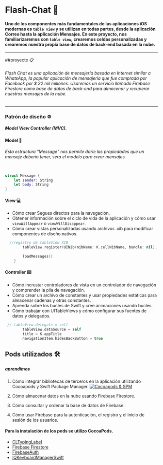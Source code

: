 # Flash-Chat :e-mail: 


#### Uno de los componentes más fundamentales de las aplicaciones iOS modernas es `table view` y se utilizan en todas partes, desde la aplicación Correo hasta la aplicación Mensajes. En este proyecto, nos familiarizaremos con `table view`, crearemos celdas personalizadas y crearemos nuestra propia base de datos de back-end basada en la nube. 



------------



##proyecto 📋

###### Flash Chat es una aplicación de mensajería basada en Internet similar a WhatsApp, la popular aplicación de mensajería que fue comprada por Facebook por $ 22 mil millones. Usaremos un servicio llamado Firebase Firestore como base de datos de back-end para almacenar y recuperar nuestros mensajes de la nube.


------------



### Patrón de diseño ⚙️
##### Model View Controller (MVC).

#### Model 📘

###### Esta estructura "Message" nos permite darle las propiedades que un mensaje debería tener, sera el modelo para crear mensajes.
```swift

struct Message {
    let sender: String
    let body: String
}

```

#### View 💻
- Cómo crear Segues directos para la navegación.
- Obtener información sobre el ciclo de vida de la aplicación y cómo usar `viewWillAppear` o `viewWillDisappear`.
- Cómo crear vistas personalizadas usando archivos .xib para modificar componentes de diseño nativos.
```swift
  //registro de tableView XIB
        tableView.register(UINib(nibName: K.cellNibName, bundle: nil), forCellReuseIdentifier: K.cellIdentifier)
        
        loadMessages()
    }
```

#### Controller ⌨️
- Cómo incrustar controladores de vista en un controlador de navegación y comprender la pila de navegación.
- Cómo crear un archivo de constantes y usar propiedades estáticas para almacenar cadenas y otras constantes.
- Aprenda sobre los bucles de Swift y cree animaciones usando bucles.
- Cómo trabajar con UITableViews y cómo configurar sus fuentes de datos y delegados.

```swift
 // tableView.delegate = self
        tableView.dataSource = self
        title = K.appTitle
        navigationItem.hidesBackButton = true
```





## Pods utilizados 🛠️
##### aprendimos 
1. Cómo integrar bibliotecas de terceros en la aplicación utilizando Cocoapods y Swift Package Manager.
[![Cocoapods & SPM](https://miro.medium.com/max/970/1*inPWoPOH82PnlrpI5A_DJw.png "Cocoapods & SPM")](https://www.google.com/url?sa=i&url=https%3A%2F%2Fblog.devgenius.io%2Fios-library-support-both-cocoapods-and-swift-package-manager-983c81b35080&psig=AOvVaw3Tj0W9Z1RIYu6hiEQkpbyZ&ust=1677935635579000&source=images&cd=vfe&ved=0CBAQjRxqFwoTCIDk3L3rv_0CFQAAAAAdAAAAABAE "Cocoapods & SPM")

2. Cómo almacenar datos en la nube usando Firebase Firestore.
3. Cómo consultar y ordenar la base de datos de Firebase.
4. Cómo usar Firebase para la autenticación, el registro y el inicio de sesión de los usuarios.

#### Para la instalación de los pods se utilizo CocoaPods.
- [CLTypingLabel ](https://cocoapods.org/pods/CLTypingLabel "CLTypingLabel ")
- [Firebase Firestore ](https://cocoapods.org/pods/FirebaseAuth "Firebase Firestore ")
- [FirebaseAuth](https://cocoapods.org/pods/FirebaseFirestore "FirebaseAuth")
- [IQKeyboardManagerSwift](https://cocoapods.org/pods/IQKeyboardManagerSwift "IQKeyboardManagerSwift")
